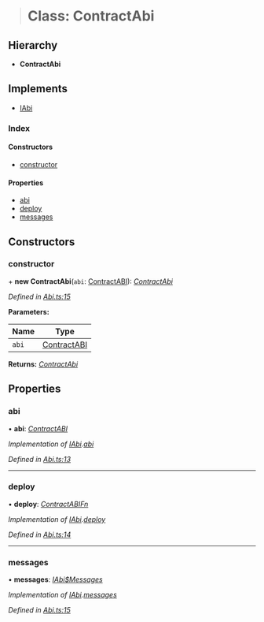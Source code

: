 > # Class: ContractAbi

## Hierarchy

* **ContractAbi**

## Implements

* [IAbi](../interfaces/_types_.iabi.md)

### Index

#### Constructors

* [constructor](_abi_.contractabi.md#constructor)

#### Properties

* [abi](_abi_.contractabi.md#abi)
* [deploy](_abi_.contractabi.md#deploy)
* [messages](_abi_.contractabi.md#messages)

## Constructors

###  constructor

\+ **new ContractAbi**(`abi`: [ContractABI](../modules/_types_.md#contractabi)): *[ContractAbi](_abi_.contractabi.md)*

*Defined in [Abi.ts:15](https://github.com/polkadot-js/api/blob/1393c8c/packages/api-contract/src/Abi.ts#L15)*

**Parameters:**

Name | Type |
------ | ------ |
`abi` | [ContractABI](../modules/_types_.md#contractabi) |

**Returns:** *[ContractAbi](_abi_.contractabi.md)*

## Properties

###  abi

• **abi**: *[ContractABI](../modules/_types_.md#contractabi)*

*Implementation of [IAbi](../interfaces/_types_.iabi.md).[abi](../interfaces/_types_.iabi.md#abi)*

*Defined in [Abi.ts:13](https://github.com/polkadot-js/api/blob/1393c8c/packages/api-contract/src/Abi.ts#L13)*

___

###  deploy

• **deploy**: *[ContractABIFn](../interfaces/_types_.contractabifn.md)*

*Implementation of [IAbi](../interfaces/_types_.iabi.md).[deploy](../interfaces/_types_.iabi.md#deploy)*

*Defined in [Abi.ts:14](https://github.com/polkadot-js/api/blob/1393c8c/packages/api-contract/src/Abi.ts#L14)*

___

###  messages

• **messages**: *[IAbi$Messages](../interfaces/_types_.iabi_messages.md)*

*Implementation of [IAbi](../interfaces/_types_.iabi.md).[messages](../interfaces/_types_.iabi.md#messages)*

*Defined in [Abi.ts:15](https://github.com/polkadot-js/api/blob/1393c8c/packages/api-contract/src/Abi.ts#L15)*